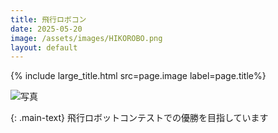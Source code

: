 ```yaml
---
title: 飛行ロボコン
date: 2025-05-20
image: /assets/images/HIKOROBO.png
layout: default
---
```


{% include large_title.html src=page.image label=page.title%}

<div class="w-full h-[300px] overflow-hidden">
  <img
    class="h-full w-auto mx-auto object-cover"
    src="{{ page.image | relative_url }}"
    alt="写真"
  />
</div>

{: .main-text}
飛行ロボットコンテストでの優勝を目指しています
